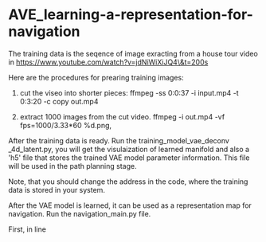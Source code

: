 # AVE_learning-a-representation-for-navigation
The training data is the seqence of image exracting from a house tour video in https://www.youtube.com/watch?v=jdNiWiXiJQ4\&t=200s

Here are the procedures for prearing training images:

1. cut the viseo into shorter pieces:
ffmpeg -ss 0:0:37 -i input.mp4 -t 0:3:20  -c copy out.mp4 

2. extract 1000 images from the cut video.
  ffmpeg -i out.mp4 -vf fps=1000/3.33*60 %d.png,


After the training data is ready. Run the training_model_vae_deconv _4d_latent.py,  you will get the visulaization of learned manifold and also a 'h5' file that stores the trained VAE model parameter information. This file will be used in the path planning stage.

Note, that you should change the address in the code, where the training data is stored in your system. 

After the VAE model is learned, it can be used as a representation map for navigation.
Run the navigation_main.py file.

First, in  line 
